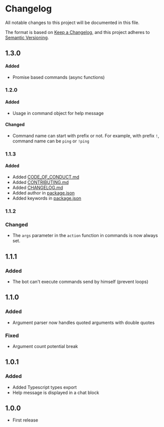 # Changelog
All notable changes to this project will be documented in this file.

The format is based on [Keep a Changelog](https://keepachangelog.com/en/1.0.0/),
and this project adheres to [Semantic Versioning](https://semver.org/spec/v2.0.0.html).

## 1.3.0
#### Added
- Promise based commands (async functions)

### 1.2.0
#### Added
- Usage in command object for help message

#### Changed
- Command name can start with prefix or not. For example, with prefix `!`, command name can be `ping` or `!ping`

### 1.1.3
#### Added
- Added [CODE_OF_CONDUCT.md](CODE_OF_CONDUCT.md)
- Added [CONTRIBUTING.md](CONTRIBUTING.md)
- Added [CHANGELOG.md](CHANGELOG.md)
- Added author in [package.json](package.json)
- Added keywords in [package.json](package.json)

### 1.1.2
### Changed
- The `args` parameter in the `action` function in commands is now always set. 

## 1.1.1
### Added 
- The bot can't execute commands send by himself (prevent loops)

## 1.1.0
### Added
- Argument parser now handles quoted arguments with double quotes
### Fixed
- Argument count potential break 

## 1.0.1
### Added
- Added Typescript types export
- Help message is displayed in a chat block

## 1.0.0
- First release


